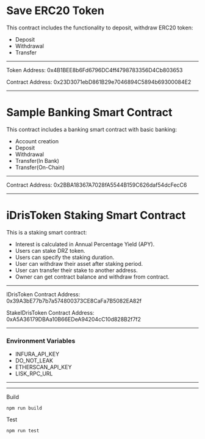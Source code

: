 # Save ERC20 Token

This contract includes the functionality to deposit, withdraw ERC20 token:

-   Deposit
-   Withdrawal
-   Transfer

---

Token Address: 0x4B1BEE8b6Fd6796DC4ff4798783356D4Cb803653

Contract Address: 0x23D3071ebD861B29e7046894C5894b69300084E2

---

# Sample Banking Smart Contract

This contract includes a banking smart contract with basic banking:

-   Account creation
-   Deposit
-   Withdrawal
-   Transfer(In Bank)
-   Transfer(On-Chain)

---

Contract Address: 0x2BBA18367A7028fA5544B159C626daf54dcFecC6

---

# iDrisToken Staking Smart Contract

This is a staking smart contract:

-   Interest is calculated in Annual Percentage Yield (APY).
-   Users can stake DRZ token.
-   Users can specify the staking duration.
-   User can withdraw their asset after staking period.
-   User can transfer their stake to another address.
-   Owner can get contract balance and withdraw from contract.

---

IDrisToken Contract Address: 0x39A3bE77b7b7a574800373CE8CaFa7B5082EA82f

StakeIDrisToken Contract Address: 0xA5A36179DBAa10B66EDeA94204cC10d828B2f7f2

---

### Environment Variables

-   INFURA_API_KEY
-   DO_NOT_LEAK
-   ETHERSCAN_API_KEY
-   LISK_RPC_URL

---

---

Build

```shell
npm run build
```

Test

```shell
npm run test
```
